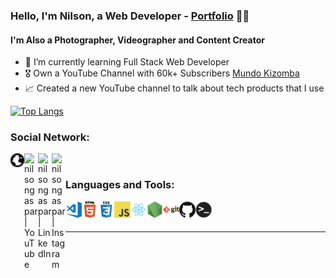 ### Hello, I'm Nilson, a Web Developer - [Portfolio][website] 👨‍💻

#### I'm Also a Photographer, Videographer and Content Creator

- 🌱 I’m currently learning Full Stack Web Developer
- 🎖 Own a YouTube Channel with 60k+ Subscribers [Mundo Kizomba][mundo kizomba]
- 📈 Created a new YouTube channel to talk about tech products that I use

[![Top Langs](https://github-readme-stats.vercel.app/api/top-langs/?username=nilsongaspar&layout=compact)](https://github.com/anuraghazra/github-readme-stats)

### Social Network:

[<img align="left" alt="nilsongapar.uk" width="22px" src="https://raw.githubusercontent.com/iconic/open-iconic/master/svg/globe.svg" />][website]
[<img align="left" alt="nilsongaspar | YouTube" width="22px" src="https://cdn.jsdelivr.net/npm/simple-icons@v3/icons/youtube.svg" />][youtube]

[<img align="left" alt="nilsongaspar | LinkedIn" width="22px" src="https://cdn.jsdelivr.net/npm/simple-icons@v3/icons/linkedin.svg" />][linkedin]
[<img align="left" alt="nilsongaspar | Instagram" width="22px" src="https://cdn.jsdelivr.net/npm/simple-icons@v3/icons/instagram.svg" />][instagram]

<br />

### Languages and Tools:

<img align="left" alt="Visual Studio Code" width="26px" src="https://raw.githubusercontent.com/github/explore/80688e429a7d4ef2fca1e82350fe8e3517d3494d/topics/visual-studio-code/visual-studio-code.png" />
<img align="left" alt="HTML5" width="26px" src="https://raw.githubusercontent.com/github/explore/80688e429a7d4ef2fca1e82350fe8e3517d3494d/topics/html/html.png" />
<img align="left" alt="CSS3" width="26px" src="https://raw.githubusercontent.com/github/explore/80688e429a7d4ef2fca1e82350fe8e3517d3494d/topics/css/css.png" />
<img align="left" alt="JavaScript" width="26px" src="https://raw.githubusercontent.com/github/explore/80688e429a7d4ef2fca1e82350fe8e3517d3494d/topics/javascript/javascript.png" />
<img align="left" alt="React" width="26px" src="https://raw.githubusercontent.com/github/explore/80688e429a7d4ef2fca1e82350fe8e3517d3494d/topics/react/react.png" />
<img align="left" alt="Node.js" width="26px" src="https://raw.githubusercontent.com/github/explore/80688e429a7d4ef2fca1e82350fe8e3517d3494d/topics/nodejs/nodejs.png" />
<img align="left" alt="Git" width="26px" src="https://raw.githubusercontent.com/github/explore/80688e429a7d4ef2fca1e82350fe8e3517d3494d/topics/git/git.png" />
<img align="left" alt="GitHub" width="26px" src="https://raw.githubusercontent.com/github/explore/78df643247d429f6cc873026c0622819ad797942/topics/github/github.png" />
<img align="left" alt="Terminal" width="26px" src="https://raw.githubusercontent.com/github/explore/80688e429a7d4ef2fca1e82350fe8e3517d3494d/topics/terminal/terminal.png" />

<br />
<br />

---

[website]: https://www.nilsongaspar.uk/
[youtube]: https://youtube.com/UCSxUPdvxh60QICPry-Vam1g
[instagram]: https://instagram.com/nilsongtech
[linkedin]: https://linkedin.com/in/nilson-gaspar
[mundo kizomba]: https://www.youtube.com/channel/UCvjM1zhwa_tiYlBKYsdKdYQ
